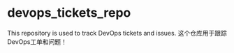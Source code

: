# devops_tickets_repo
This repository is used to track DevOps tickets and issues.
这个仓库用于跟踪DevOps工单和问题！ 
